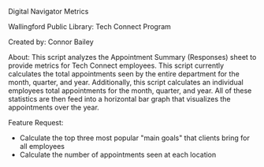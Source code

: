 Digital Navigator Metrics

Wallingford Public Library: Tech Connect Program

Created by: Connor Bailey

About:
This script analyzes the Appointment Summary (Responses) sheet to provide metrics for
Tech Connect employees. This script currently calculates the total appointments seen
by the entire department for the month, quarter, and year. Additionally, this script
calculates an individual employees total appointments for the month, quarter, and year.
All of these statistics are then feed into a horizontal bar graph that visualizes the
appointments over the year.


Feature Request:
- Calculate the top three most popular "main goals" that clients bring for all employees
- Calculate the number of appointments seen at each location 
